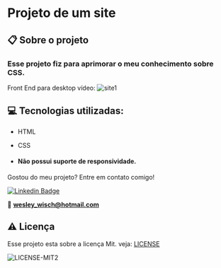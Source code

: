 # Projeto de um site

  ## 📋 Sobre o projeto

### Esse projeto fiz para aprimorar o meu conhecimento sobre CSS.

  
Front End para desktop vídeo:
![site1](https://user-images.githubusercontent.com/79159487/116293008-5f28a700-a764-11eb-8aa5-a0cda07fdfe3.gif)


 ## 💻 Tecnologias utilizadas:

- HTML
- CSS

-  ####  Não possui suporte de responsividade.

  Gostou do meu projeto? Entre em contato comigo!

[![Linkedin Badge](https://img.shields.io/badge/-LinkedIn-blue?style=flat-square&logo=Linkedin&logoColor=white&link=https://www.linkedin.com/in/wesley-wisch/)](https://www.linkedin.com/in/wesley-wisch/)

📧 **[wesley_wisch@hotmail.com](mailto:wesley_wisch@hotmail.com)**

##  ⚠️  Licença
Esse projeto esta sobre a licença Mit. veja: [LICENSE](https://github.com/wesleywisch/Repositorio-HTML-CSS-JavaScript/blob/main/LICENSE)

![LICENSE-MIT2](https://user-images.githubusercontent.com/79159487/114733599-7c478980-9d11-11eb-98da-262603bc1c13.png)